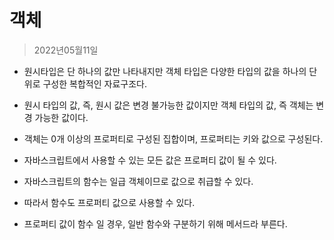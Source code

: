# 객체
>2022년05월11일
- 원시타입은 단 하나의 값만 나타내지만 객체 타입은 다양한 타입의 값을 하나의 단위로 구성한 복합적인 자료구조다.

- 원시 타입의 값, 즉, 원시 값은 변경 불가능한 값이지만 객체 타입의 값, 즉 객체는 변경 가능한 값이다.

- 객체는 0개 이상의 프로퍼티로 구성된 집합이며, 프로퍼티는 키와 값으로 구성된다.

- 자바스크립트에서 사용할 수 있는 모든 값은 프로퍼티 값이 될 수 있다.

- 자바스크립트의 함수는 일급 객체이므로 값으로 취급할 수 있다.

- 따라서 함수도 프로퍼티 값으로 사용할 수 있다.

- 프로퍼티 값이 함수 일 경우, 일반 함수와 구분하기 위해 메서드라 부른다.

